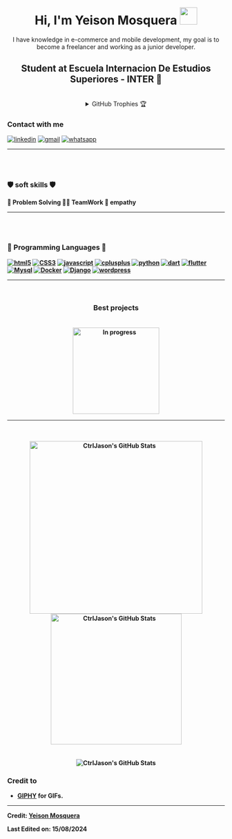 <h1 align="center"> 
  Hi, I'm Yeison Mosquera <img src="https://media3.giphy.com/media/v1.Y2lkPTc5MGI3NjExdjRiM2JqcXptaHIxcnRjcGI1N3c1bmQxa2tkZHl4cng0Nmg0dTAzbSZlcD12MV9pbnRlcm5hbF9naWZfYnlfaWQmY3Q9cw/gggOsc0HFC1DcTHKLO/giphy.webp" width="40"></h1>
<p align="center">I have knowledge in e-commerce and mobile development, my goal is to become a freelancer and working as a junior developer.</p>
  <h2 align="center"> Student at Escuela Internacion De Estudios Superiores - INTER 💙</h2>
<br>

<details align="center"> 
  <summary>GitHub Trophies 🏆</summary>
<p align="center">
  <a href="https://github.com/ryo-ma/github-profile-trophy" target="_blank">
    <img src="https://github-profile-trophy.vercel.app/?username=CtrlJason&theme=gruvbox"/>
  </a>
</p>
</details>

<h3> Contact with me </h3>

<a href='https://www.linkedin.com/in/yeison-david-mosquera-murillo-55a142222/' target="_blank"><img alt='linkedin' src='https://img.shields.io/badge/linkedin-100000?style=for-the-badge&logo=linkedin&logoColor=00B4D8&labelColor=FFFFFF&color=00B4D8'/></a> 
<a href="mailto:yeisondamosquera@gmail.com" target="_blank"><img alt='gmail' src='https://img.shields.io/badge/Gmail-100000?style=for-the-badge&logo=gmail&logoColor=EF233C&labelColor=FFFFFF&color=EF233C'/></a>
<a href='https://wa.link/ygzb40' target="_blank"><img alt='whatsapp' src='https://img.shields.io/badge/Whatsapp-100000?style=for-the-badge&logo=whatsapp&logoColor=06D6A0&labelColor=FFFFFF&color=06D6A0'/></a>

---
<br>
<br>

### 🛡️ soft skills 🛡️

<p><b> 🔧 Problem Solving   🤝🏾 TeamWork   💙 empathy<b>
</p>

---
<br>
<br>

### 🤖 Programming Languages 🤖

<a href='' target="_blank"><img alt='html5' src='https://img.shields.io/badge/html5-100000?style=for-the-badge&logo=html5&logoColor=E34F26&labelColor=FFFFFF&color=E34F26'/></a>
<a href='' target="_blank"><img alt='CSS3' src='https://img.shields.io/badge/CSS3-100000?style=for-the-badge&logo=CSS3&logoColor=1572B6&labelColor=FFFFFF&color=1572B6'/></a>
<a href='' target="_blank"><img alt='javascript' src='https://img.shields.io/badge/javascript-100000?style=for-the-badge&logo=javascript&logoColor=FFBD00&labelColor=FFFFFF&color=FFBD00'/></a>
<a href='' target="_blank"><img alt='cplusplus' src='https://img.shields.io/badge/C++-100000?style=for-the-badge&logo=cplusplus&logoColor=00599C&labelColor=FFFFFF&color=00599C'/></a>
<a href='' target="_blank"><img alt='python' src='https://img.shields.io/badge/python-100000?style=for-the-badge&logo=python&logoColor=3776AB&labelColor=FFFFFF&color=3776AB'/></a>
<a href='' target="_blank"><img alt='dart' src='https://img.shields.io/badge/dart-100000?style=for-the-badge&logo=dart&logoColor=0175C2&labelColor=FFFFFF&color=0175C2'/></a>
<a href='' target="_blank"><img alt='flutter' src='https://img.shields.io/badge/flutter-100000?style=for-the-badge&logo=flutter&logoColor=02569B&labelColor=FFFFFF&color=02569B'/></a>
<a href='https://github.com/shivamkapasia0' target="_blank"><img alt='Mysql' src='https://img.shields.io/badge/Mysql-100000?style=for-the-badge&logo=Mysql&logoColor=4479A1&labelColor=FFFFFF&color=4479A1'/></a>
<a href='https://github.com/shivamkapasia0' target="_blank"><img alt='Docker' src='https://img.shields.io/badge/Docker-100000?style=for-the-badge&logo=Docker&logoColor=2496ED&labelColor=FFFFFF&color=2496ED'/></a>
<a href='https://github.com/shivamkapasia0' target="_blank"><img alt='Django' src='https://img.shields.io/badge/Django-100000?style=for-the-badge&logo=Django&logoColor=092E20&labelColor=FFFFFF&color=092E20'/></a>
<a href='https://github.com/shivamkapasia0' target="_blank"><img alt='wordpress' src='https://img.shields.io/badge/wordpress-100000?style=for-the-badge&logo=wordpress&logoColor=21759B&labelColor=FFFFFF&color=21759B'/></a>

---
<br>
<div align="center"> 
  
  ### Best projects <br><br>
  
  <a href="https://github.com/CtrlJason/bomberman_master_explotion"><img alt="In progress" width="200" src="https://media.giphy.com/media/2IudUHdI075HL02Pkk/giphy.gif?cid=ecf05e47xfarkqndqddzmcn3fsz7gbqm2nyufbzx4q1p5f4d&ep=v1_gifs_related&rid=giphy.gif&ct=g"></a>
</div>

---
<br>
<br>

<div align="center"> 
<img width="400" src="https://github-readme-stats.vercel.app/api?username=CtrlJason&theme=tokyonight&show_icons=true&hide_border=true&count_private=true" alt="CtrlJason's GitHub Stats" />
<img width="303" src="https://github-readme-stats.vercel.app/api/top-langs/?username=CtrlJason&theme=tokyonight&show_icons=true&hide_border=true&layout=compact" alt="CtrlJason's GitHub Stats" />
</div>

<br>
<br>

<div align="center"> 
<img src="https://github-readme-streak-stats.herokuapp.com/?user=CtrlJason&theme=tokyonight&hide_border=true" alt="CtrlJason's GitHub Stats" />
</div>

### Credit to 
- [**GIPHY**](https://giphy.com/) for GIFs. 

----
Credit: [Yeison Mosquera](https://github.com/CtrlJason)

Last Edited on: 15/08/2024

<!--
**CtrlJason/CtrlJason** is a ✨ _special_ ✨ repository because its `README.md` (this file) appears on your GitHub profile.

Here are some ideas to get you started:

- 🔭 I’m currently working on ...
- 🌱 I’m currently learning ...
- 👯 I’m looking to collaborate on ...
- 🤔 I’m looking for help with ...
- 💬 Ask me about ...
- 📫 How to reach me: ...
- 😄 Pronouns: ...
- ⚡ Fun fact: ...
-->
